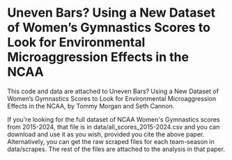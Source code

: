 # Uneven Bars? Using a New Dataset of Women’s Gymnastics Scores to Look for Environmental Microaggression Effects in the NCAA

This code and data are attached to Uneven Bars? Using a New Dataset of Women’s Gymnastics Scores to Look for Environmental Microaggression Effects in the NCAA, by Tommy Morgan and Seth Cannon.

If you're looking for the full dataset of NCAA Women's Gymnastics scores from 2015-2024, that file is in data/all_scores_2015-2024.csv and you can download and use it as you wish, provided you cite the above paper. Alternatively, you can get the raw scraped files for each team-season in data/scrapes. The rest of the files are attached to the analysis in that paper.
